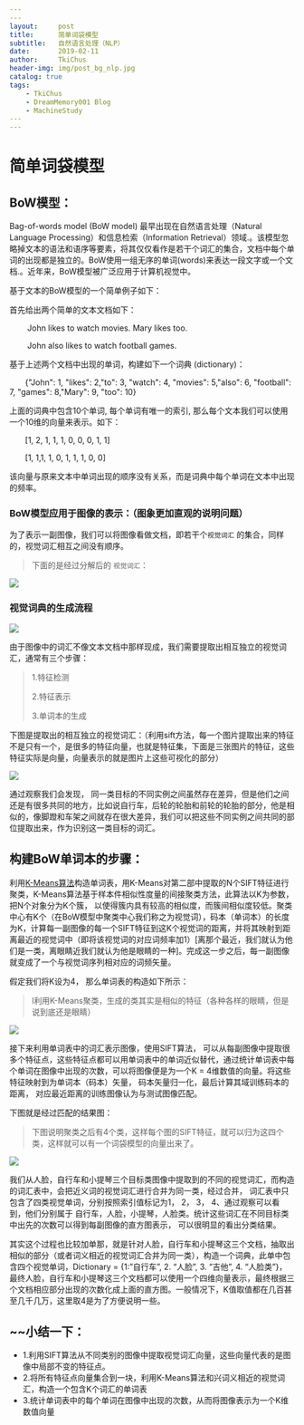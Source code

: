 ```yaml
---
​---
layout:     post
title:      简单词袋模型
subtitle:   自然语言处理（NLP）
date:       2019-02-11
author:     TkiChus
header-img: img/post_bg_nlp.jpg
catalog: true
tags:
    - TkiChus
    - DreamMemory001 Blog
    - MachineStudy
​---
---
```


# 简单词袋模型

## BoW模型：

Bag-of-words model (BoW model) 最早出现在自然语言处理（Natural Language Processing）和信息检索（Information Retrieval）领域.。该模型忽略掉文本的语法和语序等要素，将其仅仅看作是若干个词汇的集合，文档中每个单词的出现都是独立的。BoW使用一组无序的单词(words)来表达一段文字或一个文档.。近年来，BoW模型被广泛应用于计算机视觉中。

基于文本的BoW模型的一个简单例子如下：

首先给出两个简单的文本文档如下：

        John likes to watch movies. Mary likes too.

        John also likes to watch football games.

基于上述两个文档中出现的单词，构建如下一个词典 (dictionary)：

       {"John": 1, "likes": 2,"to": 3, "watch": 4, "movies": 5,"also": 6, "football": 7, "games": 8,"Mary": 9, "too": 10}

上面的词典中包含10个单词, 每个单词有唯一的索引, 那么每个文本我们可以使用一个10维的向量来表示。如下：

       [1, 2, 1, 1, 1, 0, 0, 0, 1, 1]

       [1, 1,1, 1, 0, 1, 1, 1, 0, 0]

该向量与原来文本中单词出现的顺序没有关系，而是词典中每个单词在文本中出现的频率。

### BoW模型应用于图像的表示：（图象更加直观的说明问题）

为了表示一副图像，我们可以将图像看做文档，即若干个`视觉词汇` 的集合，同样的，视觉词汇相互之间没有顺序。

> 下面的是经过分解后的 `视觉词汇`：

![](http://ww1.sinaimg.cn/large/006nBCHPly1g02s3l0ltlj30i30ch48i.jpg)

### 视觉词典的生成流程

![](http://ww1.sinaimg.cn/large/006nBCHPly1g02sc01n2oj30ev0gfgr2.jpg)

由于图像中的词汇不像文本文档中那样现成，我们需要提取出相互独立的视觉词汇，通常有三个步骤：

> 1.特征检测
>
> 2.特征表示
>
> 3.单词本的生成



下图是提取出的相互独立的视觉词汇：（利用sift方法，每一个图片提取出来的特征不是只有一个，是很多的特征向量，也就是特征集，下面是三张图片的特征，这些特征实际是向量，向量表示的就是图片上这些可视化的部分）

![](http://ww1.sinaimg.cn/large/006nBCHPly1g02shq4m0zj30j104u41v.jpg)

通过观察我们会发现， 同一类目标的不同实例之间虽然存在差异，但是他们之间还是有很多共同的地方，比如说自行车，后轮的轮胎和前轮的轮胎的部分，他是相似的，像脚蹬和车架之间就存在很大差异，我们可以把这些不同实例之间共同的部位提取出来，作为识别这一类目标的词汇。

## 构建BoW单词本的步骤：

利用[K-Means算法](https://blog.csdn.net/taoyanqi8932/article/details/53727841)构造单词表，用K-Means对第二部中提取的N个SIFT特征进行聚类，K-Means算法基于样本件相似性度量的间接聚类方法，此算法以K为参数，把N个对象分为K个簇， 以使得簇内具有较高的相似度，而簇间相似度较低。聚类中心有K个（在BoW模型中聚类中心我们称之为视觉词），码本（单词本）的长度为K，计算每一副图像的每一个SIFT特征到这K个视觉词的距离，并将其映射到距离最近的视觉词中（即将该视觉词的对应词频率加1）[离那个最近，我们就认为他们是一类，离眼睛近我们就认为他是眼睛的一种]。完成这一步之后，每一副图像就变成了一个与视觉词序列相对应的词频矢量。

假定我们将K设为4， 那么单词表的构造如下所示：

> l利用K-Means聚类，生成的类其实是相似的特征（各种各样的眼睛，但是说到底还是眼睛）

![](http://ww1.sinaimg.cn/large/006nBCHPly1g02t00c7htj30im0cl0y5.jpg)



接下来利用单词表中的词汇表示图像，使用SIFT算法， 可以从每副图像中提取很多个特征点，这些特征点都可以用单词表中的单词近似替代，通过统计单词表中每个单词在图像中出现的次数，可以将图像便是为一个K = 4维数值的向量。将这些特征映射到为单词本（码本）矢量， 码本矢量归一化，最后计算其域训练码本的距离， 对应最近距离的训练图像认为与测试图像匹配。

下图就是经过匹配的结果图：

> 下图说明聚类之后有4个类，这样每个图的SIFT特征，就可以归为这四个类，这样就可以有一个词袋模型的向量出来了。

![](http://ww1.sinaimg.cn/large/006nBCHPly1g02tf4wdmhj30jd064dig.jpg)

我们从人脸，自行车和小提琴三个目标类图像中提取到的不同的视觉词汇，而构造的词汇表中，会把近义词的视觉词汇进行合并为同一类，经过合并， 词汇表中只包含了四类视觉单词，分别按照索引值标记为1， 2， 3， 4、通过观察可以看到，他们分别属于 自行车，人脸，小提琴，人脸类。统计这些词汇在不同目标类中出先的次数可以得到每副图像的直方图表示， 可以很明显的看出分类结果。

其实这个过程也比较加单那，就是针对人脸，自行车和小提琴这三个文档，抽取出相似的部分（或者词义相近的视觉词汇合并为同一类），构造一个词典，此单中包含四个视觉单词，Dictionary = {1:”自行车”, 2. “人脸”, 3. “吉他”, 4. “人脸类”}， 最终人脸，自行车和小提琴这三个文档都可以使用一个四维向量表示，最终根据三个文档相应部分出现的次数化成上面的直方图。一般情况下，K值取值都在几百甚至几千几万，这里取4是为了方便说明一些。

## ~~小结一下：

* 1.利用SIFT算法从不同类别的图像中提取视觉词汇向量，这些向量代表的是图像中局部不变的特征点。
* 2.将所有特征点向量集合到一块，利用K-Means算法和兴词义相近的视觉词汇，构造一个包含K个词汇的单词表
* 3.统计单词表中的每个单词在图像中出现的次数，从而将图像表示为一个K维数值向量